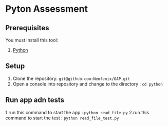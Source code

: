 # Pyton Assessment

## Prerequisites
You must install this tool:

1. [Python](https://www.python.org/downloads/)

## Setup
1. Clone the repository: `git@github.com:Neofenix/GAP.git`
2. Open a console into repository and change to the directory : `cd python`

## Run app adn tests
1.run this command to start the app : `python read_file.py`
2.run this command to start the test : `python read_file_test.py`
